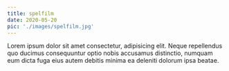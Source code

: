 ```yaml
---
title: spelfilm
date: 2020-05-20
pic: './images/spelfilm.jpg'
---
```


Lorem ipsum dolor sit amet consectetur, adipisicing elit. Neque repellendus quo ducimus consequuntur optio nobis accusamus distinctio, numquam eum dicta fuga eius autem debitis minima ea deleniti dolorum ipsa beatae.